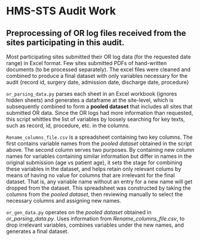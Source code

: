 # HMS-STS Audit Work
## Preprocessing of OR log files received from the  sites participating in this audit. 

Most participating sites submitted their OR log data (for the requested date
range) in Excel format. Few sites submitted PDFs of hand-written documents (to
be processed separately). The excel files were cleaned and combined to produce a
final dataset with only variables necessary for the audit {record
id, surgery date, admission date, discharge date, procedure}

`or_parsing_data.py` parses each sheet in an Excel workbook
(ignores hidden sheets) and generates a dataframe at the site-level, which is
subsequently combined to form a **pooled dataset** that includes all sites that
submitted OR data. Since the OR logs had more information than requested, this
script whittles the list of variables by loosely searching for key texts, such as
record, id, procedure, etc. in the columns.

`Rename_columns_file.csv` is a spreadsheet containing two key columns. The first
contains variable names from the *pooled dataset* obtained in the script above.
The second column serves two purposes. By containing new column names for
variables containing similar information but differ in names in the original
submission (age vs patient age), it sets the stage for combining these variables
in the dataset, and helps retain only relevant colums by means of having no
value for columns that are irrelevant for the final dataset. That is, any
variable name without an entry for a new name will get dropped from the dataset.
This spreadsheet was constructed by taking the columns from the *pooled
dataset*, then reviewing manually to select the necessary columns and assigning
new names.

`or_gen_data.py` operates on the *pooled dataset* obtained in
*or_parsing_data.py*. Uses information from *Rename_columns_file.csv*, to drop
irrelevant variables, combines variables under the new names, and generates a
final dataset.



